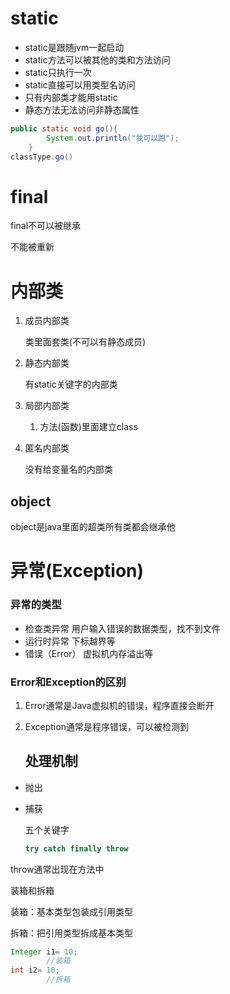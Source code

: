 # static
- static是跟随jvm一起启动
- static方法可以被其他的类和方法访问
- static只执行一次
- static直接可以用类型名访问 
- 只有内部类才能用static
- 静态方法无法访问非静态属性

```java
public static void go(){
        System.out.println("我可以跑");
    }
classType.go()
```



# final
final不可以被继承

不能被重新

# 内部类

1. 成员内部类

   类里面套类(不可以有静态成员)


2. 静态内部类

   有static关键字的内部类 

3. 局部内部类

   1. 方法(函数)里面建立class

4. 匿名内部类

   没有给变量名的内部类



## object
object是java里面的超类所有类都会继承他
# 异常(Exception)

### 异常的类型
- 检查类异常
		用户输入错误的数据类型，找不到文件
- 运行时异常
		下标越界等
- 错误（Error）
		虚拟机内存溢出等 

### Error和Exception的区别

1. Error通常是Java虚拟机的错误，程序直接会断开

2. Exception通常是程序错误，可以被检测到

   ## 处理机制

- 抛出

- 捕获

  五个关键字

  ```java
  try catch finally throw 
  ```
throw通常出现在方法中

装箱和拆箱

装箱：基本类型包装成引用类型

拆箱：把引用类型拆成基本类型

```java
Integer i1= 10;
        //装箱
int i2= 10;
        //拆箱
```
